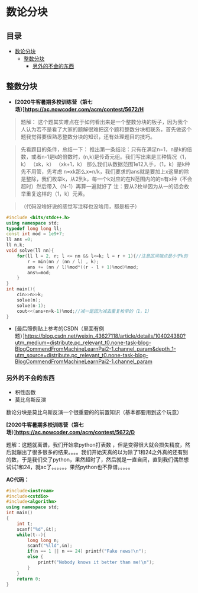 # 数论分块

## 目录 <!-- omit in toc -->
- [数论分块](#数论分块)
  - [整数分块](#整数分块)
    - [另外的不会的东西](#另外的不会的东西)

## 整数分块

* **[2020牛客暑期多校训练营（第七场）]https://ac.nowcoder.com/acm/contest/5672/H**

> 题解：
> 这个题其实难点在于如何看出来是一个整数分块的板子，因为我个人认为若不是看了大家的题解很难把这个题和整数分块相联系，首先做这个题我觉得要很熟悉整数分块的知识，还有处理题目的技巧。

> 先看题目的条件，总结一下：
> 推出第一条结论：只有在满足n=1，n是k的倍数，或者n-1是k的倍数时，(n,k)是传奇元组。我们写出来是三种情况（1，k） （xk，k）  （xk+1，k）
> 那么我们从数据范围1e12入手，（1，k）是k种先不用管，先考虑 n=xk那么x=n/k，我们要求的ans就是要加上x这里的除是整除，我们枚举k，从2到k，每一个k对应的在N范围内的的n有x种（不会超时）然后带入（N-1）再算一遍就好了
> 注：要从2枚举因为从一的话会枚举重复这样的（1，k）元素。

> （代码没啥好说的感觉写注释也没啥用，都是板子）
```c++
#include <bits/stdc++.h>
using namespace std;
typedef long long ll; 
const int mod = 1e9+7;
ll ans =0;
ll n,k;
void solve(ll nn){
	for(ll l = 2, r; l <= nn && l<=k; l = r + 1){//注意区间端点是小于k的
	    r = min(nn / (nn / l) , k);
	    ans += (nn / l)%mod*((r - l + 1)%mod)%mod;
	    ans%=mod;
	}
}
int main(){
	cin>>n>>k;
	solve(n);
	solve(n-1);
	cout<<(ans+n+k-1)%mod;//减一是因为减去重复枚举的（1，1）
}
```
* [最后照例贴上参考的CSDN（里面有例题）]https://blog.csdn.net/weixin_43627118/article/details/104024380?utm_medium=distribute.pc_relevant_t0.none-task-blog-BlogCommendFromMachineLearnPai2-1.channel_param&depth_1-utm_source=distribute.pc_relevant_t0.none-task-blog-BlogCommendFromMachineLearnPai2-1.channel_param

### 另外的不会的东西
* 积性函数
* 莫比乌斯反演
  

数论分块是莫比乌斯反演一个很重要的的前置知识（基本都要用到这个玩意）



**[2020牛客暑期多校训练营（第七场）]https://ac.nowcoder.com/acm/contest/5672/D**

题解：这题就离谱，我们开始拿python打表数 ，但是变得很大就会损失精度，然后就蹦出了很多很多的结果。。。。我们开始天真的以为除了1和24之外真的还有别的数，于是我们交了python，果然超时了，然后就是一直自闭，直到我们偶然想试试1和24，就ac了。。。。。。果然python也不靠谱。。。。。

**AC代码：**

```c++
#include<iostream>
#include<cstdio>
#include<algorithm>
using namespace std;
int main()
{
    int t;
    scanf("%d",&t);
    while(t--){
        long long n;
        scanf("%lld",&n);
        if(n == 1 || n == 24) printf("Fake news!\n");
        else {
            printf("Nobody knows it better than me!\n");
        }
    }
    return 0;
}
```
